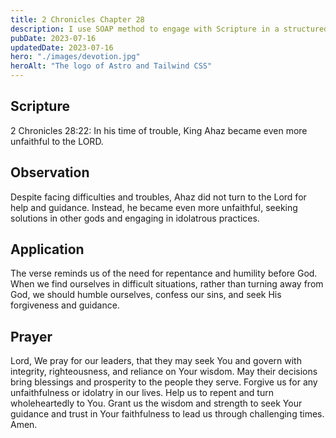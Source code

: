 ```yaml
---
title: 2 Chronicles Chapter 28
description: I use SOAP method to engage with Scripture in a structured and meaningful way, allowing it to guide my actions, and strengthen relationship with God.
pubDate: 2023-07-16
updatedDate: 2023-07-16
hero: "./images/devotion.jpg"
heroAlt: "The logo of Astro and Tailwind CSS"
---
```


## Scripture

  

2 Chronicles 28:22: In his time of trouble, King Ahaz became even more unfaithful to the LORD.

## Observation

Despite facing difficulties and troubles, Ahaz did not turn to the Lord for help and guidance. Instead, he became even more unfaithful, seeking solutions in other gods and engaging in idolatrous practices.


## Application

The verse reminds us of the need for repentance and humility before God. When we find ourselves in difficult situations, rather than turning away from God, we should humble ourselves, confess our sins, and seek His forgiveness and guidance.


  

## Prayer

Lord, We pray for our leaders, that they may seek You and govern with integrity, righteousness, and reliance on Your wisdom. May their decisions bring blessings and prosperity to the people they serve. Forgive us for any unfaithfulness or idolatry in our lives. Help us to repent and turn wholeheartedly to You. Grant us the wisdom and strength to seek Your guidance and trust in Your faithfulness to lead us through challenging times. Amen.
